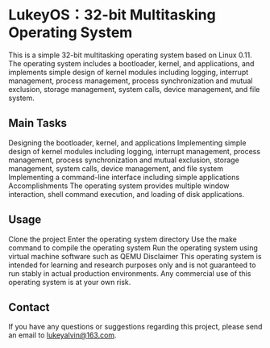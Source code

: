 # LukeyOS：32-bit Multitasking Operating System
This is a simple 32-bit multitasking operating system based on Linux 0.11. The operating system includes a bootloader, kernel, and applications, and implements simple design of kernel modules including logging, interrupt management, process management, process synchronization and mutual exclusion, storage management, system calls, device management, and file system.

## Main Tasks
Designing the bootloader, kernel, and applications
Implementing simple design of kernel modules including logging, interrupt management, process management, process synchronization and mutual exclusion, storage management, system calls, device management, and file system
Implementing a command-line interface including simple applications
Accomplishments
The operating system provides multiple window interaction, shell command execution, and loading of disk applications.

## Usage
Clone the project
Enter the operating system directory
Use the make command to compile the operating system
Run the operating system using virtual machine software such as QEMU
Disclaimer
This operating system is intended for learning and research purposes only and is not guaranteed to run stably in actual production environments. Any commercial use of this operating system is at your own risk.

## Contact
If you have any questions or suggestions regarding this project, please send an email to lukeyalvin@163.com.
